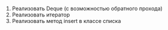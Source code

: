 1. Реализовать Deque (с возможностью обратного прохода)
2. Реализовать итератор
3. Реализовать метод insert в классе списка